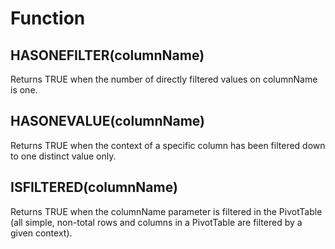 # Function

## HASONEFILTER(columnName)
Returns TRUE when the number of directly filtered values on columnName is one.

## HASONEVALUE(columnName)
Returns TRUE when the context of a specific column has been filtered down to one distinct value only.

## ISFILTERED(columnName)
Returns TRUE when the columnName parameter is filtered in the PivotTable (all simple, non-total rows and columns in a PivotTable are filtered by a given context). 
